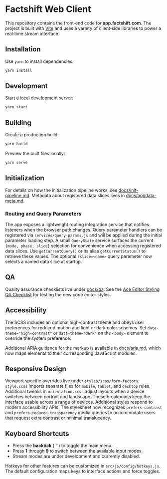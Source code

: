 # Factshift Web Client

This repository contains the front‑end code for **app.factshift.com**. The project is built with [Vite](https://vitejs.dev/) and uses a variety of client‑side libraries to power a real‑time stream interface.

## Installation

Use `yarn` to install dependencies:

```bash
yarn install
```

## Development

Start a local development server:

```bash
yarn start
```

## Building

Create a production build:

```bash
yarn build
```

Preview the built files locally:

```bash
yarn serve
```

## Initialization

For details on how the initialization pipeline works, see [docs/init-pipeline.md](docs/init-pipeline.md).
Metadata about registered data slices lives in [docs/api/data-meta.md](docs/api/data-meta.md).

### Routing and Query Parameters

The app exposes a lightweight routing integration service that notifies
listeners when the browser path changes. Query parameter handlers can be
registered via `services/query-params.js` and will be applied during the
initial parameter loading step. A small `QueryState` service surfaces the
current `{mode, phase, slice}` selection for convenience when accessing
registered data slices. Use `getCurrentQuery()` or its alias
`getCurrentStatus()` to retrieve these values. The optional `?slice=<name>` query
parameter now selects a named data slice at startup.

## QA

Quality assurance checklists live under [docs/qa](docs/qa). See the
[Ace Editor Styling QA Checklist](docs/qa/ace-editor-style.md) for
testing the new code editor styles.

## Accessibility

The SCSS includes an optional high‑contrast theme and obeys user
preferences for reduced motion and light or dark color schemes. Set
`data-theme="high-contrast"` or `data-theme="dark"` on the `<body>`
element to override the system preference.

Additional ARIA guidance for the markup is available in
[docs/aria.md](docs/aria.md), which now maps elements to their
corresponding JavaScript modules.

## Responsive Design

Viewport specific overrides live under `styles/scss/form-factors`.
`style.scss` imports separate files for `mobile`, `tablet`, and `desktop`
rules. Additional tweaks in `orientation.scss` adjust layouts when a
device switches between portrait and landscape. These breakpoints keep
the interface usable across a range of devices.
Additional styles respond to modern accessibility APIs. The stylesheet
now recognizes `prefers-contrast` and `prefers-reduced-transparency`
media queries to accommodate users that request extra contrast or minimal
translucency.


## Keyboard Shortcuts

- Press the **backtick** (`\``) to toggle the main menu.
- Press **1** through **9** to switch between the available input modes.
- Stream modes are under development and currently disabled.

Hotkeys for other features can be customized in `src/js/config/hotkeys.js`. The
default configuration maps keys to interface actions and force toggles.


